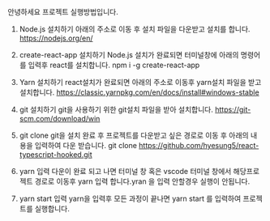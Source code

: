 <!-- This project was bootstrapped with [Create React App](https://github.com/facebook/create-react-app).

## Available Scripts

In the project directory, you can run:

### `yarn start`

Runs the app in the development mode.<br />
Open [http://localhost:3000](http://localhost:3000) to view it in the browser.

The page will reload if you make edits.<br />
You will also see any lint errors in the console.

### `yarn test`

Launches the test runner in the interactive watch mode.<br />
See the section about [running tests](https://facebook.github.io/create-react-app/docs/running-tests) for more information.

### `yarn build`

Builds the app for production to the `build` folder.<br />
It correctly bundles React in production mode and optimizes the build for the best performance.

The build is minified and the filenames include the hashes.<br />
Your app is ready to be deployed!

See the section about [deployment](https://facebook.github.io/create-react-app/docs/deployment) for more information.

### `yarn eject`

**Note: this is a one-way operation. Once you `eject`, you can’t go back!**

If you aren’t satisfied with the build tool and configuration choices, you can `eject` at any time. This command will remove the single build dependency from your project.

Instead, it will copy all the configuration files and the transitive dependencies (webpack, Babel, ESLint, etc) right into your project so you have full control over them. All of the commands except `eject` will still work, but they will point to the copied scripts so you can tweak them. At this point you’re on your own.

You don’t have to ever use `eject`. The curated feature set is suitable for small and middle deployments, and you shouldn’t feel obligated to use this feature. However we understand that this tool wouldn’t be useful if you couldn’t customize it when you are ready for it.

## Learn More

You can learn more in the [Create React App documentation](https://facebook.github.io/create-react-app/docs/getting-started).

To learn React, check out the [React documentation](https://reactjs.org/). -->
안녕하세요 프로젝트 실행방법입니다.

1. Node.js 설치하기
아래의 주소로 이동 후 설치 파일을 다운받고 설치를 합니다.
https://nodejs.org/en/

2. create-react-app 설치하기
Node.js 설치가 완료되면 터미널창에 아래의 명령어를 입력후 react를 설치합니다.
npm i -g create-react-app

3. Yarn 설치하기
react설치가 완료되면 아래의 주소로 이동후 yarn설치 파일을 받고 설치합니다.
https://classic.yarnpkg.com/en/docs/install#windows-stable

4. git 설치하기
git을 사용하기 위한 git설치 파일을 받아 설치합니다.
https://git-scm.com/download/win

5. git clone
git을 설치 완료 후 프로젝트를 다운받고 싶은 경로로 이동 후 아래의 내용을 입력하여 다운 받습니다.
git clone https://github.com/hyesung5/react-typescript-hooked.git

5. yarn 입력
다운이 완료 되고 나면 터미널 창 혹은 vscode 터미널 창에서 해당프로젝트 경로로 이동후 yarn 입력 합니다.yran 을 입력 안할경우 실행이 안됩니다.

6. yarn start 입력
yarn을 입력후 모든 과정이 끝나면 yarn start 를 입력하여 프로젝트를 실행합니다.